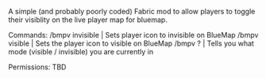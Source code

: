 A simple (and probably poorly coded) Fabric mod to allow players to toggle their visiblity on the live player map for bluemap.

Commands:
/bmpv invisible | Sets player icon to invisible on BlueMap
/bmpv visible   | Sets the player icon to visible on BlueMap
/bmpv ?         | Tells you what mode (visible / invisible) you are currently in

Permissions:
TBD
